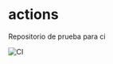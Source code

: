 # actions

Repositorio de prueba para ci

![CI](https://github.com/brayandiazc/actions/actions/workflows/ARCHIVO.yml/badge.svg)

<!--![CI](https://github.com/USUARIO/REPO/actions/workflows/ARCHIVO.yml/badge.svg)-->